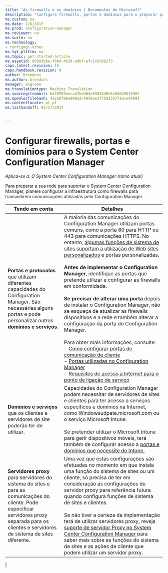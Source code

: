```yaml
---
title: "As firewalls e os domínios | Documentos do Microsoft"
description: "Configure firewalls, portas e domínios para o preparar para comunicações de System Center Configuration Manager."
ms.custom: na
ms.date: 2/6/2017
ms.prod: configuration-manager
ms.reviewer: na
ms.suite: na
ms.technology:
- configmgr-other
ms.tgt_pltfrm: na
ms.topic: get-started-article
ms.assetid: d6993bba-f6bd-4639-adbf-efc1c638b2f3
caps.latest.revision: 15
caps.handback.revision: 0
author: Brenduns
ms.author: brenduns
manager: angrobe
ms.translationtype: Machine Translation
ms.sourcegitcommit: bd20983eeca47bdd63e0385440e6c8d64901b902
ms.openlocfilehash: 4a2a8f96a900a2c4959ae3ff59232771ece95991
ms.contentlocale: pt-pt
ms.lasthandoff: 05/17/2017


---
```

# <a name="set-up-firewalls-ports-and-domains-for-system-center-configuration-manager"></a>Configurar firewalls, portas e domínios para o System Center Configuration Manager

*Aplica-se a: O System Center Configuration Manager (ramo atual)*

Para preparar a sua rede para suportar o System Center Configuration Manager, planeie configurar a infraestrutura como firewalls para transmitirem comunicações utilizadas pelo Configuration Manager.  

|Tendo em conta|Detalhes|  
|-------------------|-------------|  
|**Portas e protocolos** que utilizam diferentes capacidades do Configuration Manager. São necessárias alguns portas e pode personalizar outros **domínios e serviços**.|A maioria das comunicações do Configuration Manager utilizam portas comuns, como a porta 80 para HTTP ou 443 para comunicações HTTPS. No entanto, [algumas funções de sistema de sites suportam a utilização de Web sites personalizados](/sccm/core/plan-design/network/websites-for-site-system-servers) e portas personalizadas.<br /><br /> **Antes de implementar o Configuration Manager**, identifique as portas que pretende utilizar e configurar as firewalls em conformidade.<br /><br /> **Se precisar de alterar uma porta** depois de instalar o Configuration Manager, não se esqueça de atualizar as firewalls dispositivos e a rede e também alterar a configuração da porta do Configuration Manager.<br /><br /> Para obter mais informações, consulte: </br>- [Como configurar portas de comunicação de cliente](../../../core/clients/deploy/configure-client-communication-ports.md) </br>- [Portas utilizadas no Configuration Manager](../../../core/plan-design/hierarchy/ports.md) </br>- [Requisitos de acesso à Internet para o ponto de ligação de serviço](/sccm/core/servers/deploy/configure/about-the-service-connection-point#bkmk_urls)|  
|**Domínios e serviços** que os clientes e servidores de site poderão ter de utilizar.|Capacidades do Configuration Manager podem necessitar de servidores de sites e clientes para ter acesso a serviços específicos e domínios na Internet, como Windowsudpate.microsoft.com ou o serviço Microsoft Intune.<br /><br /> Se pretender utilizar o Microsoft Intune para gerir dispositivos móveis, terá também de configurar acesso a [portas e domínios que necessite do Intune.](https://docs.microsoft.com/en-us/intune/get-started/network-infrastructure-requirements-for-microsoft-intune)|  
|**Servidores proxy** para servidores do sistema de sites e para as comunicações do cliente. Pode especificar servidores proxy separada para os clientes e servidores de sistema de sites diferente.|Uma vez que estas configurações são efetuadas no momento em que instala uma função do sistema de sites ou um cliente, só precisa de ter em consideração as configurações de servidor proxy para referência futura quando configura funções de sistema de sites e clientes.<br /><br /> Se não tiver a certeza da implementação terá de utilizar servidores proxy, reveja [suporte de servidor Proxy no System Center Configuration Manager](../../../core/plan-design/network/proxy-server-support.md) para saber mais sobre as funções do sistema de sites e as ações de cliente que podem utilizar um servidor proxy.|   
|  

